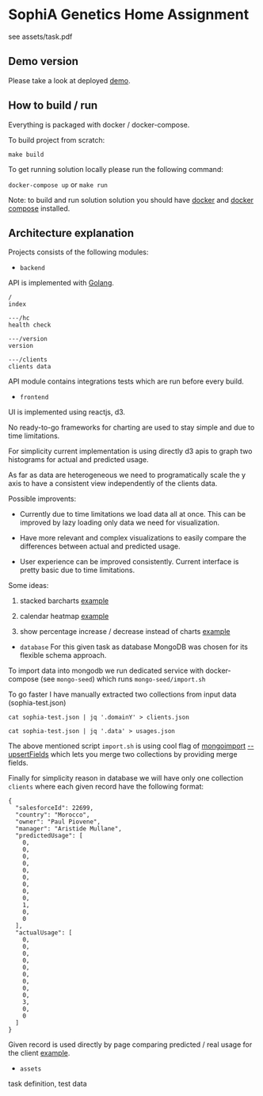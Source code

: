 # SophiA Genetics Home Assignment 

see assets/task.pdf


## Demo version 

Please take a look at deployed [demo](http://206.189.114.13/clients).

## How to build / run

Everything is packaged with docker / docker-compose.

To build project from scratch: 

`make build`

To get running solution locally please run the following command: 

`docker-compose up` or `make run`

Note: to build and run solution solution you should have [docker](https://docs.docker.com/install/) and [docker compose](https://docs.docker.com/compose/install/) installed.

## Architecture explanation

Projects consists of the following modules:

- `backend`

API is implemented with [Golang](https://go.dev/). 

```endpoints
/
index

---/hc
health check

---/version
version 

---/clients 
clients data
```

API module contains integrations tests which are run before every build. 

- `frontend`

UI is implemented using reactjs, d3.

No ready-to-go frameworks for charting are used to stay simple and due to time limitations.

For simplicity current implementation is using directly d3 apis to graph two histograms for actual and predicted usage.

As far as data are heterogeneous we need to programatically scale the y axis to have a consistent view independently of the clients data.

Possible improvents: 

- Currently due to time limitations we load data all at once. This can be improved by lazy loading only data we need for visualization. 

- Have more relevant and complex visualizations to easily compare the differences between actual and predicted usage. 

- User experience can be improved consistently. Current interface is pretty basic due to time limitations. 

Some ideas:

 1. stacked barcharts [example](https://river.datawrapper.de/_/bR6ZS)

 2. calendar heatmap [example](https://reaviz.io/?path=/docs/demos-heatmap-calendar--year-calendar)
 
 3. show percentage increase / decrease instead of charts [example](https://www.pinterest.fr/pin/309552174372406889)

- `database`
For this given task as database MongoDB was chosen for its flexible schema approach. 

To import data into mongodb we run dedicated service with docker-compose (see `mongo-seed`)
which runs `mongo-seed/import.sh`

To go faster I have manually extracted two collections from input data (sophia-test.json)

`cat sophia-test.json | jq '.domainY' > clients.json`

`cat sophia-test.json | jq '.data' > usages.json`

The above mentioned script `import.sh` is using cool flag of [mongoimport](https://docs.mongodb.com/manual/reference/program/mongoimport/) [--upsertFields](https://docs.mongodb.com/manual/reference/program/mongoimport/#cmdoption-mongoimport-upsertfields) which lets you merge two collections by providing merge fields. 

Finally for simplicity reason in database we will have only one collection `clients` where each given record have the following format:

```
{
  "salesforceId": 22699,
  "country": "Morocco",
  "owner": "Paul Piovene",
  "manager": "Aristide Mullane",
  "predictedUsage": [
    0,
    0,
    0,
    0,
    0,
    0,
    0,
    0,
    0,
    1,
    0,
    0
  ],
  "actualUsage": [
    0,
    0,
    0,
    0,
    0,
    0,
    0,
    0,
    0,
    3,
    0,
    0
  ]
}
```
Given record is used directly by page comparing predicted / real usage for the client [example](http://206.189.114.13/g/22699).

- `assets` 

task definition, test data 
